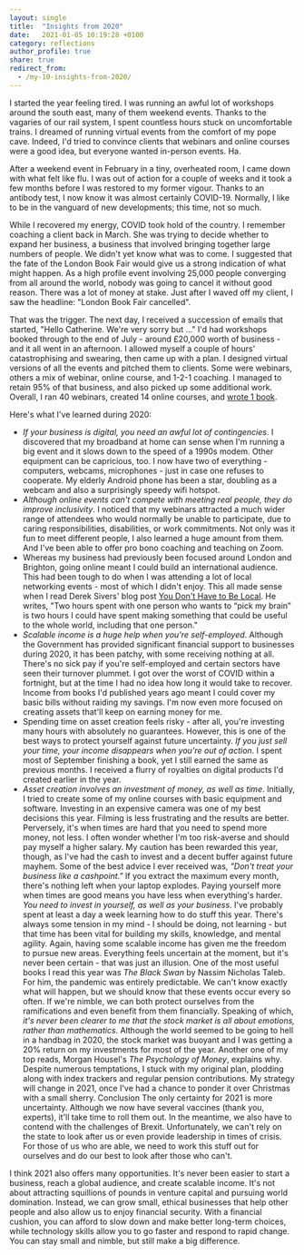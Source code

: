 ```yaml
---
layout: single
title:  "Insights from 2020"
date:   2021-01-05 10:19:28 +0100
category: reflections
author_profile: true
share: true
redirect_from:
  - /my-10-insights-from-2020/
---
```


I started the year feeling tired. I was running an awful lot of workshops around the south east, many of them weekend events. Thanks to the vagaries of our rail system, I spent countless hours stuck on uncomfortable trains. I dreamed of running virtual events from the comfort of my pope cave. Indeed, I'd tried to convince clients that webinars and online courses were a good idea, but everyone wanted in-person events. Ha.

After a weekend event in February in a tiny, overheated room, I came down with what felt like flu. I was out of action for a couple of weeks and it took a few months before I was restored to my former vigour. Thanks to an antibody test, I now know it was almost certainly COVID-19. Normally, I like to be in the vanguard of new developments; this time, not so much.

While I recovered my energy, COVID took hold of the country. I remember coaching a client back in March. She was trying to decide whether to expand her business, a business that involved bringing together large numbers of people. We didn't yet know what was to come. I suggested that the fate of the London Book Fair would give us a strong indication of what might happen. As a high profile event involving 25,000 people converging from all around the world, nobody was going to cancel it without good reason. There was a lot of money at stake. Just after I waved off my client, I saw the headline: "London Book Fair cancelled".

That was the trigger. The next day, I received a succession of emails that started, "Hello Catherine. We're very sorry but ..." I'd had workshops booked through to the end of July - around £20,000 worth of business - and it all went in an afternoon. I allowed myself a couple of hours' catastrophising and swearing, then came up with a plan. I designed virtual versions of all the events and pitched them to clients. Some were webinars, others a mix of webinar, online course, and 1-2-1 coaching. I managed to retain 95% of that business, and also picked up some additional work. Overall, I ran 40 webinars, created 14 online courses, and [wrote 1 book](https://phdprogress.com/books/how-to-finish-your-phd/).

Here's what I've learned during 2020:

- *If your business is digital, you need an awful lot of contingencies*. I discovered that my broadband at home can sense when I'm running a big event and it slows down to the speed of a 1990s modem. Other equipment can be capricious, too. I now have two of everything - computers, webcams, microphones - just in case one refuses to cooperate. My elderly Android phone has been a star, doubling as a webcam and also a surprisingly speedy wifi hotspot.
- *Although online events can't compete with meeting real people, they do improve inclusivity*. I noticed that my webinars attracted a much wider range of attendees who would normally be unable to participate, due to caring responsibilities, disabilities, or work commitments. Not only was it fun to meet different people, I also learned a huge amount from them. And I've been able to offer pro bono coaching and teaching on Zoom.
- Whereas my business had previously been focused around London and Brighton, going online meant I could build an international audience. This had been tough to do when I was attending a lot of local networking events - most of which I didn't enjoy. This all made sense when I read Derek Sivers' blog post [You Don't Have to Be Local](https://sive.rs/local). He writes, "Two hours spent with one person who wants to “pick my brain” is two hours I could have spent making something that could be useful to the whole world, including that one person." 
- *Scalable income is a huge help when you're self-employed*. Although the Government has provided significant financial support to businesses during 2020, it has been patchy, with some receiving nothing at all. There's no sick pay if you're self-employed and certain sectors have seen their turnover plummet. I got over the worst of COVID within a fortnight, but at the time I had no idea how long it would take to recover. Income from books I'd published years ago meant I could cover my basic bills without raiding my savings. I'm now even more focused on creating assets that'll keep on earning money for me.
- Spending time on asset creation feels risky - after all, you're investing many hours with absolutely no guarantees. However, this is one of the best ways to protect yourself against future uncertainty. *If you just sell your time, your income disappears when you're out of action*. I spent most of September finishing a book, yet I still earned the same as previous months. I received a flurry of royalties on digital products I'd created earlier in the year.
- *Asset creation involves an investment of money, as well as time*. Initially, I tried to create some of my online courses with basic equipment and software. Investing in an expensive camera was one of my best decisions this year. Filming is less frustrating and the results are better. Perversely, it's when times are hard that you need to spend more money, not less.
I often wonder whether I'm too risk-averse and should pay myself a higher salary. My caution has been rewarded this year, though, as I've had the cash to invest and a decent buffer against future mayhem. Some of the best advice I ever received was, *"Don't treat your business like a cashpoint."* If you extract the maximum every month, there's nothing left when your laptop explodes. Paying yourself more when times are good means you have less when everything's harder.
*You need to invest in yourself, as well as your business*. I've probably spent at least a day a week learning how to do stuff this year. There's always some tension in my mind - I should be doing, not learning - but that time has been vital for building my skills, knowledge, and mental agility. Again, having some scalable income has given me the freedom to pursue new areas.
Everything feels uncertain at the moment, but it's never been certain - that was just an illusion. One of the most useful books I read this year was _The Black Swan_ by Nassim Nicholas Taleb. For him, the pandemic was entirely predictable. We can't know exactly what will happen, but we should know that these events occur every so often. If we're nimble, we can both protect ourselves from the ramifications and even benefit from them financially.
Speaking of which, *it's never been clearer to me that the stock market is all about emotions, rather than mathematics*. Although the world seemed to be going to hell in a handbag in 2020, the stock market was buoyant and I was getting a 20% return on my investments for most of the year. Another one of my top reads, Morgan Housel's _The Psychology of Money_, explains why. Despite numerous temptations, I stuck with my original plan, plodding along with index trackers and regular pension contributions. My strategy will change in 2021, once I've had a chance to ponder it over Christmas with a small sherry.
Conclusion
The only certainty for 2021 is more uncertainty. Although we now have several vaccines (thank you, experts), it'll take time to roll them out. In the meantime, we also have to contend with the challenges of Brexit. Unfortunately, we can't rely on the state to look after us or even provide leadership in times of crisis. For those of us who are able, we need to work this stuff out for ourselves and do our best to look after those who can't.

I think 2021 also offers many opportunities. It's never been easier to start a business, reach a global audience, and create scalable income. It's not about attracting squillions of pounds in venture capital and pursuing world domination. Instead, we can grow small, ethical businesses that help other people and also allow us to enjoy financial security.  With a financial cushion, you can afford to slow down and make better long-term choices, while technology skills allow you to go faster and respond to rapid change. You can stay small and nimble, but still make a big difference.